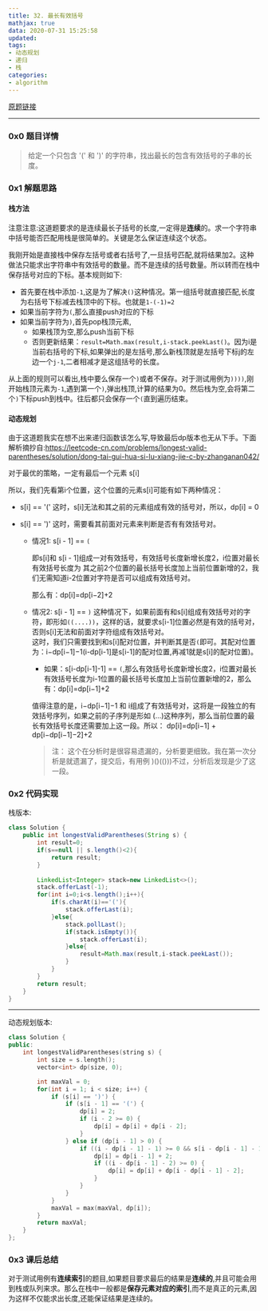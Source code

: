 ```yaml
---
title: 32. 最长有效括号
mathjax: true
data: 2020-07-31 15:25:58
updated:
tags:
- 动态规划
- 递归
- 栈
categories:
- algorithm
---
```


[原题链接](https://leetcode-cn.com/problems/longest-valid-parentheses/)

---

### 0x0 题目详情

>给定一个只包含 '(' 和 ')' 的字符串，找出最长的包含有效括号的子串的长度。

### 0x1 解题思路

#### 栈方法

注意注意:这道题要求的是连续最长子括号的长度,一定得是**连续**的。求一个字符串中括号能否匹配用栈是很简单的。关键是怎么保证连续这个状态。

我刚开始是直接栈中保存左括号或者右括号了,一旦括号匹配,就将结果加2。这种做法只能求出字符串中有效括号的数量。而不是连续的括号数量。所以转而在栈中保存括号对应的下标。基本规则如下:

- 首先要在栈中添加`-1`,这是为了解决`()`这种情况。第一组括号就直接匹配,长度为右括号下标减去栈顶中的下标。也就是`1-(-1)=2`
- 如果当前字符为`(`,那么直接push对应的下标
- 如果当前字符为`)`,首先pop栈顶元素,
  - 如果栈顶为空,那么push当前下标
  - 否则更新结果：`result=Math.max(result,i-stack.peekLast()`。因为i是当前右括号的下标,如果弹出的是左括号,那么新栈顶就是左括号下标j的左边一个`j-1`,二者相减才是这组括号的长度。

从上面的规则可以看出,栈中要么保存一个`)`或者不保存。对于测试用例为`))))`,刚开始栈顶元素为`-1`,遇到第一个`)`,弹出栈顶,计算的结果为0。然后栈为空,会将第二个`)`下标push到栈中。往后都只会保存一个`(`直到遍历结束。

#### 动态规划

由于这道题我实在想不出来递归函数该怎么写,导致最后dp版本也无从下手。下面解析摘抄自:https://leetcode-cn.com/problems/longest-valid-parentheses/solution/dong-tai-gui-hua-si-lu-xiang-jie-c-by-zhanganan042/

对于最优的策略，一定有最后一个元素 s[i]

所以，我们先看第i个位置，这个位置的元素s[i]可能有如下两种情况：
- s[i] == '('
这时，s[i]无法和其之前的元素组成有效的括号对，所以，dp[i] = 0

- s[i] == ')'
这时，需要看其前面对元素来判断是否有有效括号对。

  + 情况1:
    s[i - 1] == `(`
 
    即s[i]和 s[i - 1]组成一对有效括号，有效括号长度新增长度2，i位置对最长有效括号长度为 其之前2个位置的最长括号长度加上当前位置新增的2，我们无需知道i-2位置对字符是否可以组成有效括号对。
    
    那么有：dp[i]=dp[i−2]+2

  + 情况2:
    s[i - 1] == `)`
    这种情况下，如果前面有和s[i]组成有效括号对的字符，即形如`((....))`，这样的话，就要求s[i-1]位置必然是有效的括号对，否则s[i]无法和前面对字符组成有效括号对。</br>
    这时，我们只需要找到和s[i]配对位置，并判断其是否`(`即可。其配对位置为：i−dp[i−1]−1(i-dp[i-1]是s[i-1]的配对位置,再减1就是s[i]的配对位置)。
    
    * 如果：s[i-dp[i-1]-1] == `(`,那么有效括号长度新增长度2，i位置对最长有效括号长度为i-1位置的最长括号长度加上当前位置新增的2，那么有：dp[i]=dp[i−1]+2

    值得注意的是，i−dp[i−1]−1 和 i组成了有效括号对，这将是一段独立的有效括号序列，如果之前的子序列是形如 (...)这种序列，那么当前位置的最长有效括号长度还需要加上这一段。所以：
    dp[i]=dp[i−1] + dp[i−dp[i−1]−2]+2
    >注： 这个在分析时是很容易遗漏的，分析要更细致。我在第一次分析是就遗漏了，提交后，有用例 )()(()))不过，分析后发现是少了这一段。


### 0x2 代码实现

栈版本:

``` java
class Solution {
    public int longestValidParentheses(String s) {
        int result=0;
        if(s==null || s.length()<2){
            return result;
        }
        
        LinkedList<Integer> stack=new LinkedList<>();
        stack.offerLast(-1);
        for(int i=0;i<s.length();i++){
            if(s.charAt(i)=='('){
                stack.offerLast(i);
            }else{
                stack.pollLast();
                if(stack.isEmpty()){
                    stack.offerLast(i);
                }else{
                    result=Math.max(result,i-stack.peekLast());
                } 
            }
        }
        return result;
    }
}
```

---

动态规划版本:

``` c++
class Solution {
public:
    int longestValidParentheses(string s) {
        int size = s.length();
        vector<int> dp(size, 0);

        int maxVal = 0;
        for(int i = 1; i < size; i++) {
            if (s[i] == ')') {
                if (s[i - 1] == '(') {
                    dp[i] = 2;
                    if (i - 2 >= 0) {
                        dp[i] = dp[i] + dp[i - 2];
                    }
                } else if (dp[i - 1] > 0) {
                    if ((i - dp[i - 1] - 1) >= 0 && s[i - dp[i - 1] - 1] == '(') {
                        dp[i] = dp[i - 1] + 2;
                        if ((i - dp[i - 1] - 2) >= 0) {
                            dp[i] = dp[i] + dp[i - dp[i - 1] - 2];
                        }
                    }
                }
            }
            maxVal = max(maxVal, dp[i]);
        }
        return maxVal;
    }
};
```

### 0x3 课后总结

对于测试用例有**连续索引**的题目,如果题目要求最后的结果是**连续的**,并且可能会用到栈或队列来求。那么在栈中一般都是**保存元素对应的索引**,而不是真正的元素,因为这样不仅能求出长度,还能保证结果是连续的。